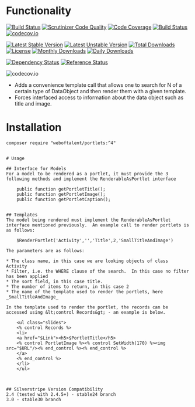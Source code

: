 # Functionality
[![Build Status](https://travis-ci.org/gordonbanderson/weboftalent-portlets.svg?branch=master)](https://travis-ci.org/gordonbanderson/weboftalent-portlets)
[![Scrutinizer Code Quality](https://scrutinizer-ci.com/g/gordonbanderson/weboftalent-portlets/badges/quality-score.png?b=master)](https://scrutinizer-ci.com/g/gordonbanderson/weboftalent-portlets/?branch=master)
[![Code Coverage](https://scrutinizer-ci.com/g/gordonbanderson/weboftalent-portlets/badges/coverage.png?b=master)](https://scrutinizer-ci.com/g/gordonbanderson/weboftalent-portlets/?branch=master)
[![Build Status](https://scrutinizer-ci.com/g/gordonbanderson/weboftalent-portlets/badges/build.png?b=master)](https://scrutinizer-ci.com/g/gordonbanderson/weboftalent-portlets/build-status/master)
[![codecov.io](https://codecov.io/github/gordonbanderson/weboftalent-portlets/coverage.svg?branch=master)](https://codecov.io/github/gordonbanderson/weboftalent-portlets?branch=master)

[![Latest Stable Version](https://poser.pugx.org/weboftalent/portlets/version)](https://packagist.org/packages/weboftalent/portlets)
[![Latest Unstable Version](https://poser.pugx.org/weboftalent/portlets/v/unstable)](//packagist.org/packages/weboftalent/portlets)
[![Total Downloads](https://poser.pugx.org/weboftalent/portlets/downloads)](https://packagist.org/packages/weboftalent/portlets)
[![License](https://poser.pugx.org/weboftalent/portlets/license)](https://packagist.org/packages/weboftalent/portlets)
[![Monthly Downloads](https://poser.pugx.org/weboftalent/portlets/d/monthly)](https://packagist.org/packages/weboftalent/portlets)
[![Daily Downloads](https://poser.pugx.org/weboftalent/portlets/d/daily)](https://packagist.org/packages/weboftalent/portlets)

[![Dependency Status](https://www.versioneye.com/php/weboftalent:portlets/badge.svg)](https://www.versioneye.com/php/weboftalent:portlets)
[![Reference Status](https://www.versioneye.com/php/weboftalent:portlets/reference_badge.svg?style=flat)](https://www.versioneye.com/php/weboftalent:portlets/references)

![codecov.io](https://codecov.io/github/gordonbanderson/weboftalent-portlets/branch.svg?branch=master)

* Adds a convenience template call that allows one to search for N of a certain type of DataObject and then render them with a given template.
* Forces interfaced access to information about the data object such as title and image.

# Installation
```
composer require "weboftalent/portlets:^4"


# Usage

## Interface for Models
For a model to be rendered as a portlet, it must provide the 3 following methods and implement the RenderableAsPortlet interface

	public function getPortletTitle();
	public function getPortletImage();
	public function getPortletCaption();


## Templates
The model being rendered must implement the RenderableAsPortlet interface mentioned previously.  An example call to render portlets is as follows:

	$RenderPortlet('Activity','','Title',2,'SmallTitleAndImage')

The parameters are as follows:

* The class name, in this case we are looking objects of class Activity
* Filter, i.e. the WHERE clause of the search.  In this case no filter has been applied
* The sort field, in this case title.
* The number of items to return, in this case 2
* The name of the template used to render the portlets, here _SmallTitleAndImage_

In the template used to render the portlet, the records can be accessed using &lt;control Records&gt; - an example is below.

	<ul class="slides">
	<% control Records %>
	<li>
	<a href="$Link"><h5>$PortletTitle</h5>
	<% control PortletImage %><% control SetWidth(170) %><img src="$URL"/><% end_control %><% end_control %>
	</a>
	<% end_control %>
	</li>
	</ul>



## Silverstripe Version Compatibility
2.4 (tested with 2.4.5+) - stable24 branch
3.0 - stable30 branch
